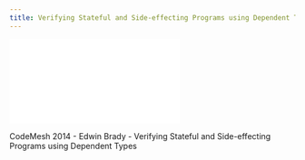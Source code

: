 ```yaml
---
title: Verifying Stateful and Side-effecting Programs using Dependent Types
---
```


<div class="video-container"><iframe src="//www.youtube.com/embed/rXXn4UunOkE" frameborder="0" allowfullscreen></iframe></div>

CodeMesh 2014 - Edwin Brady - Verifying Stateful and Side-effecting Programs using Dependent Types



